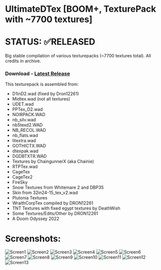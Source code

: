 # UltimateDTex [BOOM+, TexturePack with ~7700 textures]

# STATUS: ✅RELEASED

Big stable compilation of various texturepacks (~7700 textures total). All credits in archive.

### Download - [Latest Release](https://github.com/dron12261games/RES-UltimateDTex/releases/download/beta2_fix2/UltimateDTex.beta2f2.zip)

This texturepack is assembled from:
- D1inD2.wad (fixed by Dron12261)
- Midtex.wad (not all textures)
- UDET.wad
- PPTex_D2.wad
- NOIRPACK.WAD
- nb_silv.wad
- nb5texd2.WAD
- NB_RECOL.WAD
- nb_flats.wad
- litextra.wad
- GOTHICTX.WAD 
- dtexpak.wad
- DGDBTXTR.WAD
- Textures by ChaingunnerX (aka Chainie)
- RTPTex.wad
- CageTex
- CageTex2
- FireSky
- Snow Textures from Whitemare 2 and DBP35
- Skin from 32in24-15_tex_v2.wad
- Plutonia Textures
- WraithCorpTex compiled by DRON12261
- TNT Textures with fixed egypt textures by DeathWish
- Some Textures/Edits/Other by DRON12261
- A Doom Odyssey 2022

# Screenshots:
![Screen1](./screens/1.png)
![Screen2](./screens/2.png)
![Screen3](./screens/3.png)
![Screen4](./screens/4.jpg)
![Screen5](./screens/5.jpg)
![Screen6](./screens/6.jpg)
![Screen7](./screens/7.jpg)
![Screen8](./screens/8.jpg)
![Screen9](./screens/9.jpg)
![Screen10](./screens/10.jpg)
![Screen11](./screens/11.jpg)
![Screen12](./screens/12.jpg)
![Screen13](./screens/13.jpg)
